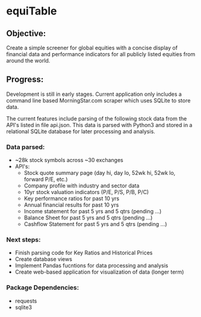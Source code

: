 # equiTable

## Objective: 
Create a simple screener for global equities with a concise display of financial data and performance indicators for all publicly listed equities from around the world.

## Progress: 
Development is still in early stages. Current application only includes a command line based MorningStar.com scraper which uses SQLite to store data.

The current features include parsing of the following stock data from the API's listed in file api.json. This data is parsed with Python3 and stored in a relational SQLite database for later processing and analysis.

### Data parsed:
- ~28k stock symbols across ~30 exchanges
- API's: 
	- Stock quote summary page (day hi, day lo, 52wk hi, 52wk lo, forward P/E, etc.)
	- Company profile with industry and sector data
	- 10yr stock valuation indicators (P/E, P/S, P/B, P/C)
	- Key performance ratios for past 10 yrs
	- Annual financial results for past 10 yrs
	- Income statement for past 5 yrs and 5 qtrs (pending ...)
	- Balance Sheet for past 5 yrs and 5 qtrs (pending ...)
	- Cashflow Statement for past 5 yrs and 5 qtrs (pending ...)

### Next steps:
- Finish parsing code for Key Ratios and Historical Prices
- Create database views
- Implement Pandas fucntions for data processing and analysis
- Create web-based application for visualization of data (longer term)

### Package Dependencies:
- requests
- sqlite3
